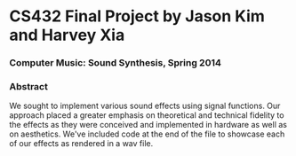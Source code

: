 # CS432 Final Project by Jason Kim and Harvey Xia
### Computer Music: Sound Synthesis, Spring 2014

### Abstract

We sought to implement various sound effects using signal
functions. Our approach placed a greater emphasis on theoretical and technical
fidelity to the effects as they were conceived and implemented in hardware as
well as on aesthetics. We've included code at the end of the file to showcase
each of our effects as rendered in a wav file.